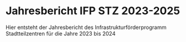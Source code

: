 # Jahresbericht IFP STZ 2023-2025

Hier entsteht der Jahresbericht des Infrastrukturförderprogramm Stadtteilzentren für die Jahre 2023 bis 2024
